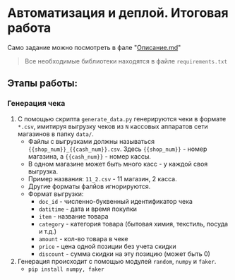# Автоматизация и деплой. Итоговая работа

Само задание можно посмотреть в фале "[Описание.md](Описание.md)"

> Все необходимые библиотеки находятся в файле `requirements.txt`

## Этапы работы:

### Генерация чека

1. С помощью скрипта `generate_data.py` генерируются чеки в формате `*.csv`, имитируя выгрузку чеков из `N` кассовых аппаратов сети магазинов  в папку `data/`.
   - Файлы с выгрузками должны называться `{{shop_num}}_{{cash_num}}.csv`. Здесь `{{shop_num}}` - номер магазина, а `{{cash_num}}` - номер кассы.
   - В одном магазине может быть много касс - у каждой своя выгрузка.
   - Пример названия: `11_2.csv` - 11 магазин, 2 касса.
   - Другие форматы фалйов игнорируются.
   - Формат выгрузки:
     - `doc_id` - численно-буквенный идентификатор чека
     - `datitime` - дата и время покупки
     - `item` - название товара
     - `category` - категория товара (бытовая химия, текстиль, посуда и т.д.)
     - `amount` - кол-во товара в чеке
     - `price` - цена одной позиции без учета скидки
     - `discount` - сумма скидки на эту позицию (может быть 0)
2. Генерация происходит с помощью модулей `random`, `numpy` и `faker`.
    - `pip install numpy, faker` 
